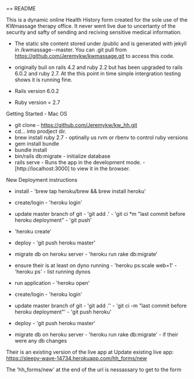 == README

This is a dynamic online Health History form created for the sole use of the 
KWmassage therapy office. It never went live due to uncertanty of the security 
and safty of sending and reciving sensitive medical information. 

* The static site content stored under /public and is generated with jekyll 
in /kwmassage--master. You can .git pull from 
https://github.com/Jeremykw/kwmassage.git to access this code.

* originally buil on rails 4.2 and ruby 2.2 but has been upgraded to rails 6.0.2 
and ruby 2.7. At the this point in time simple intergration testing shows it is
 running fine.

* Rails version 6.0.2
* Ruby version = 2.7

Getting Started - Mac OS

* git clone - https://github.com/Jeremykw/kw_hh.git
* cd... into prodject dir.
* brew install ruby 2.7 - optinally us rvm or rbenv to control ruby versions
* gem install bundle
* bundle install
* bin/rails db:migrate - initialize database
* rails serve - Runs the app in the development mode. - [http://localhost:3000] to view it in the browser. 


New Deployment instructions

* install - 'brew tap heroku/brew && brew install heroku'
* create/login - 'heroku login'
* update master branch of git - 'git add .' - 'git ci *m "last commit before heroku deployment" - 'git push'
* 'heroku create'
* deploy - 'git push heroku master'
* migrate db on heroku server - 'heroku run rake db:migrate'
* ensure their is at least on dyno running - 'heroku ps:scale web=1' - 'heroku ps' -
 list running dynos
* run application - 'heroku open'


* create/login - 'heroku login'
* update master branch of git - 'git add .'' - 'git ci -m "last commit before heroku 
deployment"' - 'git push heroku'
* deploy - 'git push heroku master'
* migrate db on heroku server - 'heroku run rake db:migrate' - if their were any db 
changes

Their is an existing version of the live app at Update existing live app: 
https://sleepy-wave-14734.herokuapp.com/hh_forms/new

The 'hh_forms/new' at the end of the url is nessassary to get to the form
